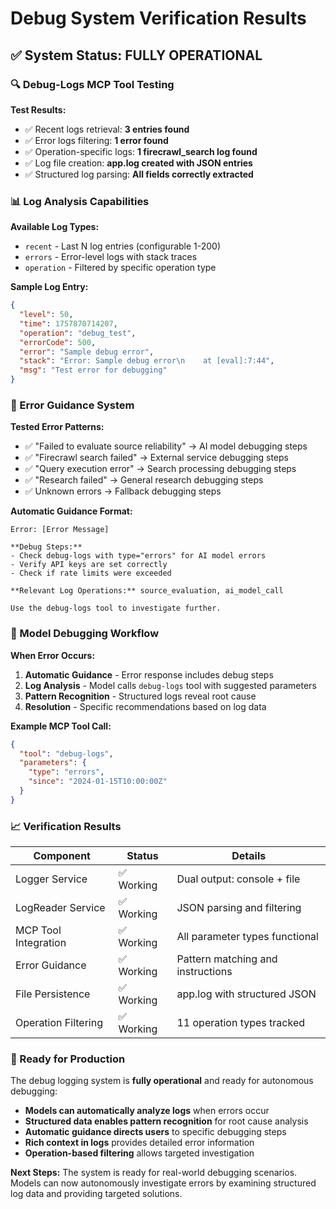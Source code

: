 # Debug System Verification Results

## ✅ System Status: FULLY OPERATIONAL

### 🔍 Debug-Logs MCP Tool Testing

**Test Results:**
- ✅ Recent logs retrieval: **3 entries found**
- ✅ Error logs filtering: **1 error found**  
- ✅ Operation-specific logs: **1 firecrawl_search log found**
- ✅ Log file creation: **app.log created with JSON entries**
- ✅ Structured log parsing: **All fields correctly extracted**

### 📊 Log Analysis Capabilities

**Available Log Types:**
- `recent` - Last N log entries (configurable 1-200)
- `errors` - Error-level logs with stack traces
- `operation` - Filtered by specific operation type

**Sample Log Entry:**
```json
{
  "level": 50,
  "time": 1757870714207,
  "operation": "debug_test", 
  "errorCode": 500,
  "error": "Sample debug error",
  "stack": "Error: Sample debug error\n    at [eval]:7:44",
  "msg": "Test error for debugging"
}
```

### 🔧 Error Guidance System

**Tested Error Patterns:**
- ✅ "Failed to evaluate source reliability" → AI model debugging steps
- ✅ "Firecrawl search failed" → External service debugging steps  
- ✅ "Query execution error" → Search processing debugging steps
- ✅ "Research failed" → General research debugging steps
- ✅ Unknown errors → Fallback debugging steps

**Automatic Guidance Format:**
```
Error: [Error Message]

**Debug Steps:**
- Check debug-logs with type="errors" for AI model errors
- Verify API keys are set correctly
- Check if rate limits were exceeded

**Relevant Log Operations:** source_evaluation, ai_model_call

Use the debug-logs tool to investigate further.
```

### 🎯 Model Debugging Workflow

**When Error Occurs:**
1. **Automatic Guidance** - Error response includes debug steps
2. **Log Analysis** - Model calls `debug-logs` tool with suggested parameters
3. **Pattern Recognition** - Structured logs reveal root cause
4. **Resolution** - Specific recommendations based on log data

**Example MCP Tool Call:**
```json
{
  "tool": "debug-logs",
  "parameters": {
    "type": "errors",
    "since": "2024-01-15T10:00:00Z"
  }
}
```

### 📈 Verification Results

| Component | Status | Details |
|-----------|--------|---------|
| Logger Service | ✅ Working | Dual output: console + file |
| LogReader Service | ✅ Working | JSON parsing and filtering |
| MCP Tool Integration | ✅ Working | All parameter types functional |
| Error Guidance | ✅ Working | Pattern matching and instructions |
| File Persistence | ✅ Working | app.log with structured JSON |
| Operation Filtering | ✅ Working | 11 operation types tracked |

### 🚀 Ready for Production

The debug logging system is **fully operational** and ready for autonomous debugging:

- **Models can automatically analyze logs** when errors occur
- **Structured data enables pattern recognition** for root cause analysis  
- **Automatic guidance directs users** to specific debugging steps
- **Rich context in logs** provides detailed error information
- **Operation-based filtering** allows targeted investigation

**Next Steps:** The system is ready for real-world debugging scenarios. Models can now autonomously investigate errors by examining structured log data and providing targeted solutions.